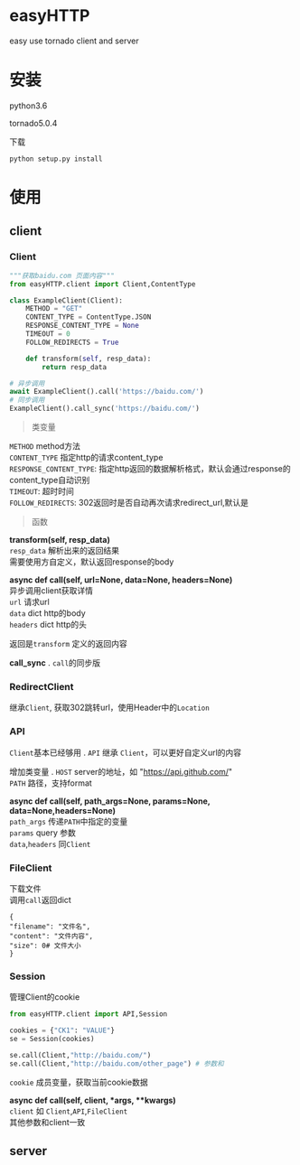 # easyHTTP
easy use tornado client and server

# 安装

python3.6

tornado5.0.4

下载
```shell
python setup.py install
```

# 使用
## client
### Client

```python
"""获取baidu.com 页面内容"""
from easyHTTP.client import Client,ContentType

class ExampleClient(Client):
    METHOD = "GET"
    CONTENT_TYPE = ContentType.JSON
    RESPONSE_CONTENT_TYPE = None
    TIMEOUT = 0
    FOLLOW_REDIRECTS = True

    def transform(self, resp_data):
        return resp_data

# 异步调用
await ExampleClient().call('https://baidu.com/')
# 同步调用
ExampleClient().call_sync('https://baidu.com/')
```
> 类变量

`METHOD` method方法  
`CONTENT_TYPE` 指定http的请求content_type  
`RESPONSE_CONTENT_TYPE`: 指定http返回的数据解析格式，默认会通过response的content_type自动识别  
`TIMEOUT`: 超时时间  
`FOLLOW_REDIRECTS`: 302返回时是否自动再次请求redirect_url,默认是  

> 函数

**transform(self, resp_data)**  
`resp_data` 解析出来的返回结果  
需要使用方自定义，默认返回response的body  

**async def call(self, url=None, data=None, headers=None)**  
异步调用client获取详情  
`url` 请求url  
`data` dict http的body  
`headers` dict http的头  

返回是`transform` 定义的返回内容

**call_sync** . 
`call`的同步版

### RedirectClient
继承`Client`, 获取302跳转url，使用Header中的`Location`

### API
`Client`基本已经够用 . 
`API` 继承 `Client`，可以更好自定义url的内容

增加类变量 . 
`HOST` server的地址，如 "https://api.github.com/"  
`PATH` 路径，支持format  

**async def call(self, path_args=None, params=None, data=None,headers=None)**  
`path_args` 传递`PATH`中指定的变量  
`params` query 参数  
`data`,`headers` 同`Client`  

### FileClient
下载文件  
调用`call`返回dict
```
{
"filename": "文件名",
"content": "文件内容",
"size": 0# 文件大小
}
```

### Session
管理Client的cookie


```python
from easyHTTP.client import API,Session

cookies = {"CK1": "VALUE"}
se = Session(cookies)  

se.call(Client,"http://baidu.com/")
se.call(Client,"http://baidu.com/other_page") # 参数和

```

`cookie` 成员变量，获取当前cookie数据

**async def call(self, client, \*args, \*\*kwargs)**  
`client` 如 `Client`,`API`,`FileClient`  
其他参数和client一致  

## server
